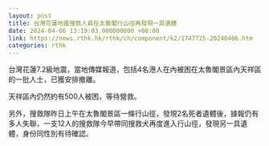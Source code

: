 ```yaml
---
layout: post
title: 台灣花蓮地震搜救人員在太魯閣行山徑再發現一具遺體
date: 2024-04-06 13:19:03.000000000 +08:00
link: https://news.rthk.hk/rthk/ch/component/k2/1747725-20240406.htm
categories: rthk
---
```


台灣花蓮7.2級地震，當地傳媒報道，包括4名港人在內被困在太魯閣景區內天祥區的一批人士，已獲安排撤離。

天祥區內仍然約有500人被困，等待營救。

另外，搜救隊昨日上午在太魯閣景區一條行山徑，發現2名死者遺體後，據報仍有多人失聯，一支12人的搜救隊今早帶同搜救犬再度進入行山徑，發現另一具遺體，身份同性別有待確認。
